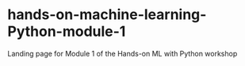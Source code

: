 # hands-on-machine-learning-Python-module-1
Landing page for Module 1 of the Hands-on ML with Python workshop
